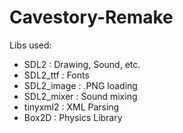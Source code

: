 # Cavestory-Remake


Libs used:
  - SDL2        : Drawing, Sound, etc.
  - SDL2_ttf    : Fonts
  - SDL2_image  : .PNG loading
  - SDL2_mixer  : Sound mixing
  - tinyxml2    : XML Parsing
  - Box2D       : Physics Library
